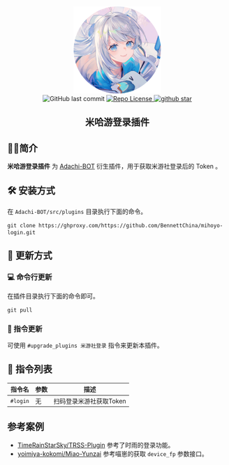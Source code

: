<div align="center">
    <img src="public/images/miyouji.png" alt="avatar/logo" width="200" height="200">
</div>
<div align="center">
    <img alt="GitHub last commit" src="https://img.shields.io/github/last-commit/BennettChina/mihoyo-login">
    <a target="_blank" href="https://raw.githubusercontent.com/BennettChina/mihoyo-login/master/LICENSE">
		<img alt="Repo License" src="https://img.shields.io/github/license/BennettChina/mihoyo-login">
	</a>
    <a target="_blank" href='https://github.com/BennettChina/mihoyo-login/stargazers'>
		<img src="https://img.shields.io/github/stars/BennettChina/mihoyo-login.svg?logo=github" alt="github star"/>
	</a>
</div>

<h2 align="center">米哈游登录插件</h2>

## 🧑‍💻简介

**米哈游登录插件** 为 [Adachi-BOT](https://github.com/SilveryStar/Adachi-BOT)
衍生插件，用于获取米游社登录后的 Token 。

## 🛠️ 安装方式

在 `Adachi-BOT/src/plugins` 目录执行下面的命令。

```shell
git clone https://ghproxy.com/https://github.com/BennettChina/mihoyo-login.git
```

## 🎁 更新方式

### 💻 命令行更新

在插件目录执行下面的命令即可。

```shell
git pull
```

### 📱 指令更新

可使用 `#upgrade_plugins 米游社登录` 指令来更新本插件。

## 🧰 指令列表

| 指令名      | 参数 | 描述             |
|----------|----|----------------|
| `#login` | 无  | 扫码登录米游社获取Token |

## 参考案例

- [TimeRainStarSky/TRSS-Plugin](https://github.com/TimeRainStarSky/TRSS-Plugin/blob/main/Apps/miHoYoLogin.js)
  参考了时雨的登录功能。
- [yoimiya-kokomi/Miao-Yunzai](https://github.com/yoimiya-kokomi/Miao-Yunzai/blob/master/plugins/genshin/model/mys/apiTool.js)
  参考喵崽的获取 `device_fp` 参数接口。 